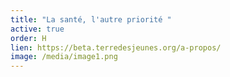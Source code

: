 ```yaml
---
title: "La santé, l'autre priorité "
active: true
order: H
lien: https://beta.terredesjeunes.org/a-propos/
image: /media/image1.png
---
```

